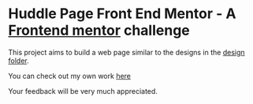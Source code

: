 # Huddle Page Front End Mentor - A [Frontend mentor](https:www.frontendmentor.io) challenge

This project aims to build a web page similar to the designs in the [design folder](./design).

You can check out my own work [here](https://www.Upcomin.github.io/Huddle-page-frontend-mentor/#)

Your feedback will be very much appreciated.

